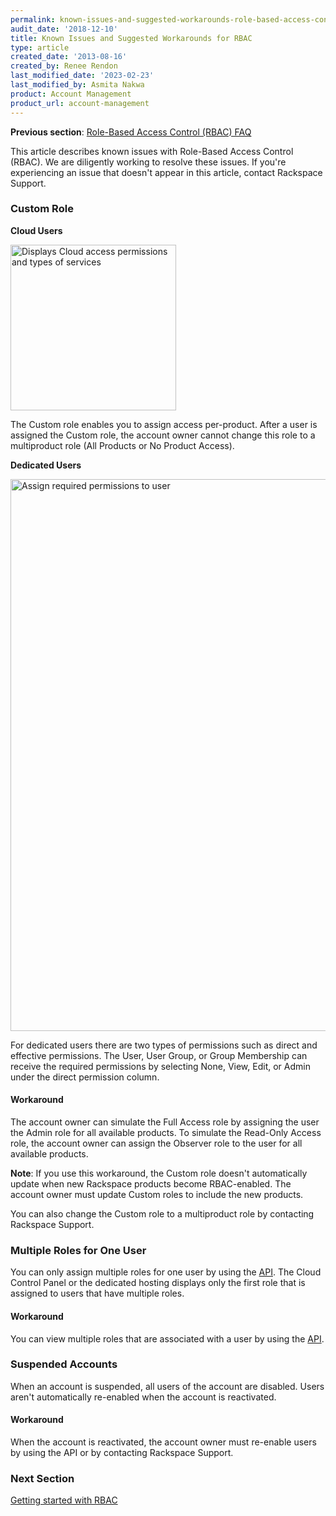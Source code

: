 ```yaml
---
permalink: known-issues-and-suggested-workarounds-role-based-access-control-rbac
audit_date: '2018-12-10'
title: Known Issues and Suggested Workarounds for RBAC
type: article
created_date: '2013-08-16'
created_by: Renee Rendon
last_modified_date: '2023-02-23'
last_modified_by: Asmita Nakwa
product: Account Management
product_url: account-management
---
```


**Previous section**: [Role-Based Access Control (RBAC) FAQ](/support/how-to/faq-role-based-access-control-rbac)

This article describes known issues with Role-Based Access Control (RBAC). We are diligently working to resolve these issues. If you're experiencing an issue that doesn't appear in this article, contact Rackspace Support.

### Custom Role

**Cloud Users**

   <img width="265" alt="Displays Cloud access permissions and types of services" src="/support/how-to/known-issues-and-suggested-workarounds-role-based-access-control-rbac/customrole.png">

The Custom role enables you to assign access per-product. After a user is assigned the Custom role, the account owner cannot change this role to a multiproduct role (All Products or No Product Access).

**Dedicated Users**

   <img width="883" alt="Assign required permissions to user" src="/support/how-to/known-issues-and-suggested-workarounds-role-based-access-control-rbac/customrole_dedicated.png">

For dedicated users there are two types of permissions such as direct and effective permissions. The User, User Group, or Group Membership can receive the required permissions by selecting None, View, Edit, or Admin under the direct permission column.

#### **Workaround**

The account owner can simulate the Full Access role by assigning the user the Admin role for all available products. To simulate the Read-Only Access role, the account owner can assign the Observer role to the user for all available products.

**Note**: If you use this workaround, the Custom role doesn't automatically update when new Rackspace products become RBAC-enabled. The account owner must update Custom roles to include the new products.

You can also change the Custom role to a multiproduct role by contacting Rackspace Support.

### Multiple Roles for One User

You can only assign multiple roles for one user by using the [API](https://docs.rackspace.com/docs/). The Cloud Control Panel or the dedicated hosting displays only the first role that is assigned to users that have multiple roles.

#### **Workaround**

You can view multiple roles that are associated with a user by using the [API](https://docs.rackspace.com/docs/).

### Suspended Accounts

When an account is suspended, all users of the account are disabled. Users aren't automatically re-enabled when the account is reactivated.

#### **Workaround**

When the account is reactivated, the account owner must re-enable users by using the API or by contacting Rackspace Support.

### Next Section
[Getting started with RBAC](/support/how-to/getting-started-with-role-based-access-control-rbac)
